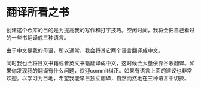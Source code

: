 # 翻译所看之书

创建这个仓库的目的是为提高我的写作和打字技巧。空闲时间，我将会把自己看过的一些书翻译成三种语言。

由于中文是我的母语，所以通常，我会将其它两个语言翻译成中文。

同时我也会将日文书籍或者英文书籍翻译成中文，这时候会大量依靠谷歌翻译。如果你发现我的翻译有什么问题，欢迎commit纠正。如果有语言上面的建议也非常欢迎。以学习为目地，希望我能早日独立翻译，自然而然地在三种语言中切换。